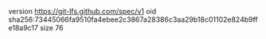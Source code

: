 version https://git-lfs.github.com/spec/v1
oid sha256:73445066fa9510fa4ebee2c3867a28386c3aa29b18c01102e824b9ffe18a9c17
size 76
